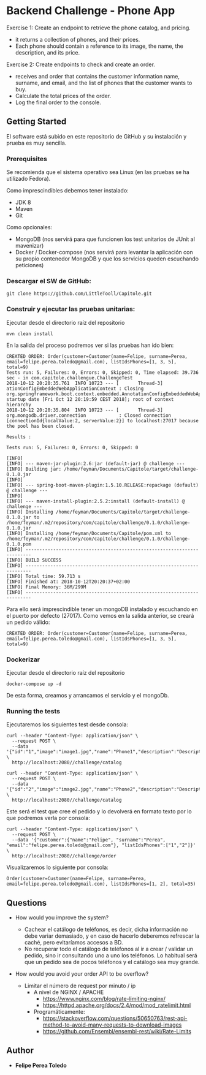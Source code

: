 # Backend Challenge - Phone App

Exercise 1: Create an endpoint to retrieve the phone catalog, and pricing.
 * it returns a collection of phones, and their prices.
 * Each phone should contain a reference to its image, the name, the description,
and its price.

Exercise 2: Create endpoints to check and create an order.
 * receives and order that contains the customer information name, surname, and
email, and the list of phones that the customer wants to buy.
 * Calculate the total prices of the order.
 * Log the final order to the console. 


## Getting Started

El software está subido en este repositorio de GitHub y su instalación y prueba es muy sencilla.

### Prerequisites

Se recomienda que el sistema operativo sea Linux (en las pruebas se ha utilizado Fedora).

Como imprescindibles debemos tener instalado:
* JDK 8
* Maven
* Git

Como opcionales:
* MongoDB (nos servirá para que funcionen los test unitarios de JUnit al mavenizar)
* Docker / Docker-compose (nos servirá para levantar la aplicación con su propio contenedor MongoDB y que los servicios queden escuchando peticiones)

### Descargar el SW de GitHub:
```
git clone https://github.com/LittleTooll/Capitole.git
```

### Construir y ejecutar las pruebas unitarias:
Ejecutar desde el directorio raíz del repositorio
```
mvn clean install	
```

En la salida del proceso podremos ver si las pruebas han ido bien:
```
CREATED ORDER: Order(customer=Customer(name=Felipe, surname=Perea, email=felipe.perea.toledo@gmail.com), listIdsPhones=[1, 3, 5], total=9)
Tests run: 5, Failures: 0, Errors: 0, Skipped: 0, Time elapsed: 39.736 sec - in com.capitole.challengue.ChallengeTest
2018-10-12 20:20:35.761  INFO 10723 --- [       Thread-3] ationConfigEmbeddedWebApplicationContext : Closing org.springframework.boot.context.embedded.AnnotationConfigEmbeddedWebApplicationContext@3571b748: startup date [Fri Oct 12 20:19:59 CEST 2018]; root of context hierarchy
2018-10-12 20:20:35.804  INFO 10723 --- [       Thread-3] org.mongodb.driver.connection            : Closed connection [connectionId{localValue:2, serverValue:2}] to localhost:27017 because the pool has been closed.

Results :

Tests run: 5, Failures: 0, Errors: 0, Skipped: 0

[INFO] 
[INFO] --- maven-jar-plugin:2.6:jar (default-jar) @ challenge ---
[INFO] Building jar: /home/feyman/Documents/Capitole/target/challenge-0.1.0.jar
[INFO] 
[INFO] --- spring-boot-maven-plugin:1.5.10.RELEASE:repackage (default) @ challenge ---
[INFO] 
[INFO] --- maven-install-plugin:2.5.2:install (default-install) @ challenge ---
[INFO] Installing /home/feyman/Documents/Capitole/target/challenge-0.1.0.jar to /home/feyman/.m2/repository/com/capitole/challenge/0.1.0/challenge-0.1.0.jar
[INFO] Installing /home/feyman/Documents/Capitole/pom.xml to /home/feyman/.m2/repository/com/capitole/challenge/0.1.0/challenge-0.1.0.pom
[INFO] ------------------------------------------------------------------------
[INFO] BUILD SUCCESS
[INFO] ------------------------------------------------------------------------
[INFO] Total time: 59.713 s
[INFO] Finished at: 2018-10-12T20:20:37+02:00
[INFO] Final Memory: 36M/299M
[INFO] ------------------------------------------------------------------------
```

Para ello será imprescindible tener un mongoDB instalado y escuchando en el puerto por defecto (27017). Como vemos en la salida anterior, se creará un pedido válido:
```
CREATED ORDER: Order(customer=Customer(name=Felipe, surname=Perea, email=felipe.perea.toledo@gmail.com), listIdsPhones=[1, 3, 5], total=9)
```

### Dockerizar
Ejecutar desde el directorio raíz del repositorio
```
docker-compose up -d
```

De esta forma, creamos y arrancamos el servicio y el mongoDb.

### Running the tests

Ejecutaremos los siguientes test desde consola:

```
curl --header "Content-Type: application/json" \
  --request POST \
  --data '{"id":"1","image":"image1.jpg","name":"Phone1","description":"Description1","price":25}' \
  http://localhost:2080//challenge/catalog
```

```
curl --header "Content-Type: application/json" \
  --request POST \
  --data '{"id":"2","image":"image2.jpg","name":"Phone2","description":"Description2","price":10}' \
  http://localhost:2080//challenge/catalog
```

Este será el test que cree el pedido y lo devolverá en formato texto por lo que podremos verla por consola:
```
curl --header "Content-Type: application/json" \
  --request POST \
  --data '{"customer":{"name":"Felipe", "surname":"Perea", "email":"felipe.perea.toledo@gmail.com"}, "listIdsPhones":["1","2"]}' \
  http://localhost:2080//challenge/order
```

Visualizaremos lo siguiente por consola:
```
Order(customer=Customer(name=Felipe, surname=Perea, email=felipe.perea.toledo@gmail.com), listIdsPhones=[1, 2], total=35)
```


## Questions
- How would you improve the system?
	+ Cachear el catálogo de teléfonos, es decir, dicha información no debe variar demasiado, y en caso de hacerlo deberemos refrescar la caché, pero evitaríamos accesos a BD. 
	+ No recuperar todo el catálogo de teléfonos al ir a crear / validar un pedido, sino ir consultando uno a uno los teléfonos. Lo habitual será que un pedido sea de pocos teléfonos y el catálogo sea muy grande.

- How would you avoid your order API to be overflow?
	+ Limitar el número de request por minuto / ip
		+ A nivel de NGINX / APACHE
			+ https://www.nginx.com/blog/rate-limiting-nginx/
			+ https://httpd.apache.org/docs/2.4/mod/mod_ratelimit.html
		+ Programáticamente:
			+ https://stackoverflow.com/questions/50650763/rest-api-method-to-avoid-many-requests-to-download-images
			+ https://github.com/Ensembl/ensembl-rest/wiki/Rate-Limits


## Author
* **Felipe Perea Toledo**
